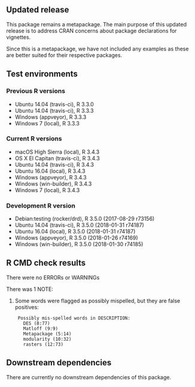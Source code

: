## Updated release

This package remains a metapackage. The main purpose of this updated release is to address CRAN concerns about package declarations for vignettes.

Since this is a metapackage, we have not included any examples as these are better suited for their respective packages.

## Test environments

### Previous R versions
* Ubuntu 14.04        (travis-ci), R 3.3.0
* Ubuntu 14.04        (travis-ci), R 3.3.3
* Windows              (appveyor), R 3.3.3
* Windows 7               (local), R 3.3.3

### Current R versions
* macOS High Sierra    (local), R 3.4.3
* OS X El Capitan  (travis-ci), R 3.4.3
* Ubuntu 14.04     (travis-ci), R 3.4.3
* Ubuntu 16.04         (local), R 3.4.3
* Windows           (appveyor), R 3.4.3
* Windows        (win-builder), R 3.4.3
* Windows 7            (local), R 3.4.3

### Development R version
* Debian:testing  (rocker/drd), R 3.5.0 (2017-08-29 r73156)
* Ubuntu 14.04     (travis-ci), R 3.5.0 (2018-01-31 r74187)
* Ubuntu 16.04         (local), R 3.5.0 (2018-01-31 r74187)
* Windows           (appveyor), R 3.5.0 (2018-01-26 r74169)
* Windows        (win-builder), R 3.5.0 (2018-01-30 r74185)

## R CMD check results

There were no ERRORs or WARNINGs

There was 1 NOTE:

1. Some words were flagged as possibly mispelled, but they are false positives:

        Possibly mis-spelled words in DESCRIPTION:
          DES (8:77)
          Matloff (9:9)
          Metapackage (5:14)
          modularity (10:32)
          rasters (12:73)

## Downstream dependencies

There are currently no downstream dependencies of this package.
